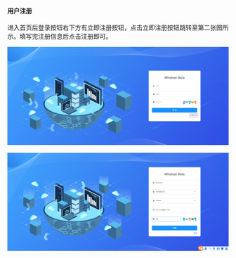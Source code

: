 

#### 			用户注册

​	进入首页后登录按钮右下方有立即注册按钮，点击立即注册按钮跳转至第二张图所示。填写完注册信息后点击注册即可。

![image-20230621115421937](../images/image-20230621115421937.png)

![image-20230621115335835](../images/image-20230621115335835.png)
